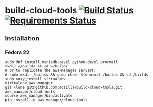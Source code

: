 # build-cloud-tools [![Build Status](https://travis-ci.org/mozilla/build-cloud-tools.png)](https://travis-ci.org/mozilla/build-cloud-tools) [![Requirements Status](https://requires.io/github/mozilla/build-cloud-tools/requirements.svg?branch=master)](https://requires.io/github/mozilla/build-cloud-tools/requirements/?branch=master)

## Installation

### Fedora 22

    sudo dnf install mariadb-devel python-devel procmail
    mkdir ~/builds && cd ~/builds
    # or to replicate the aws-manager servers:
    # sudo mkdir /builds && sudo chown $(whoami) /builds && cd /builds
    sudo easy_install virtualenv
    virtualenv aws_manager
    git clone git@github.com:mozilla/build-cloud-tools.git aws_manager/cloud-tools
    source aws_manager/bin/activate
    pip install -e aws_manager/cloud-tools
